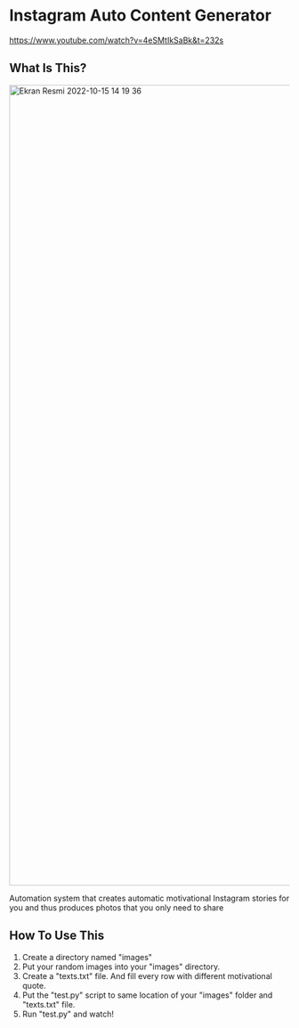 Instagram Auto Content Generator
==============================

https://www.youtube.com/watch?v=4eSMtIkSaBk&t=232s

What Is This?
-------------

<img width="1438" alt="Ekran Resmi 2022-10-15 14 19 36" src="https://user-images.githubusercontent.com/54773283/195983734-ff01f09d-cdd4-4b9e-86d8-ceb30d038503.png">

Automation system that creates automatic motivational Instagram stories for you and thus produces photos that you only need to share

How To Use This
---------------

1. Create a directory named "images"
2. Put your random images into your "images" directory.
3. Create a "texts.txt" file. And fill every row with different motivational quote.
4. Put the "test.py" script to same location of your "images" folder and "texts.txt" file.
5. Run "test.py" and watch!
